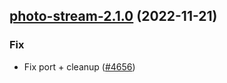 

## [photo-stream-2.1.0](https://github.com/truecharts/charts/compare/photo-stream-2.0.1...photo-stream-2.1.0) (2022-11-21)

### Fix

- Fix port + cleanup ([#4656](https://github.com/truecharts/charts/issues/4656))
  
  